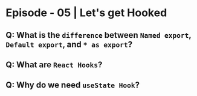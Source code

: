 # Episode - 05 | Let's get Hooked

## Q: What is the `difference` between `Named export`, `Default export`, and `* as export`?
## Q: What are `React Hooks`?
## Q: Why do we need `useState Hook`?